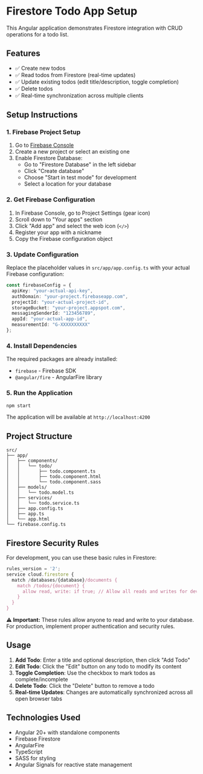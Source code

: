 # Firestore Todo App Setup

This Angular application demonstrates Firestore integration with CRUD operations for a todo list.

## Features

- ✅ Create new todos
- ✅ Read todos from Firestore (real-time updates)
- ✅ Update existing todos (edit title/description, toggle completion)
- ✅ Delete todos
- ✅ Real-time synchronization across multiple clients

## Setup Instructions

### 1. Firebase Project Setup

1. Go to [Firebase Console](https://console.firebase.google.com/)
2. Create a new project or select an existing one
3. Enable Firestore Database:
   - Go to "Firestore Database" in the left sidebar
   - Click "Create database"
   - Choose "Start in test mode" for development
   - Select a location for your database

### 2. Get Firebase Configuration

1. In Firebase Console, go to Project Settings (gear icon)
2. Scroll down to "Your apps" section
3. Click "Add app" and select the web icon (`</>`)
4. Register your app with a nickname
5. Copy the Firebase configuration object

### 3. Update Configuration

Replace the placeholder values in `src/app/app.config.ts` with your actual Firebase configuration:

```typescript
const firebaseConfig = {
  apiKey: "your-actual-api-key",
  authDomain: "your-project.firebaseapp.com",
  projectId: "your-actual-project-id",
  storageBucket: "your-project.appspot.com",
  messagingSenderId: "123456789",
  appId: "your-actual-app-id",
  measurementId: "G-XXXXXXXXXX"
};
```

### 4. Install Dependencies

The required packages are already installed:
- `firebase` - Firebase SDK
- `@angular/fire` - AngularFire library

### 5. Run the Application

```bash
npm start
```

The application will be available at `http://localhost:4200`

## Project Structure

```
src/
├── app/
│   ├── components/
│   │   └── todo/
│   │       ├── todo.component.ts
│   │       ├── todo.component.html
│   │       └── todo.component.sass
│   ├── models/
│   │   └── todo.model.ts
│   ├── services/
│   │   └── todo.service.ts
│   ├── app.config.ts
│   ├── app.ts
│   └── app.html
└── firebase.config.ts
```

## Firestore Security Rules

For development, you can use these basic rules in Firestore:

```javascript
rules_version = '2';
service cloud.firestore {
  match /databases/{database}/documents {
    match /todos/{document} {
      allow read, write: if true; // Allow all reads and writes for development
    }
  }
}
```

**⚠️ Important:** These rules allow anyone to read and write to your database. For production, implement proper authentication and security rules.

## Usage

1. **Add Todo**: Enter a title and optional description, then click "Add Todo"
2. **Edit Todo**: Click the "Edit" button on any todo to modify its content
3. **Toggle Completion**: Use the checkbox to mark todos as complete/incomplete
4. **Delete Todo**: Click the "Delete" button to remove a todo
5. **Real-time Updates**: Changes are automatically synchronized across all open browser tabs

## Technologies Used

- Angular 20+ with standalone components
- Firebase Firestore
- AngularFire
- TypeScript
- SASS for styling
- Angular Signals for reactive state management
